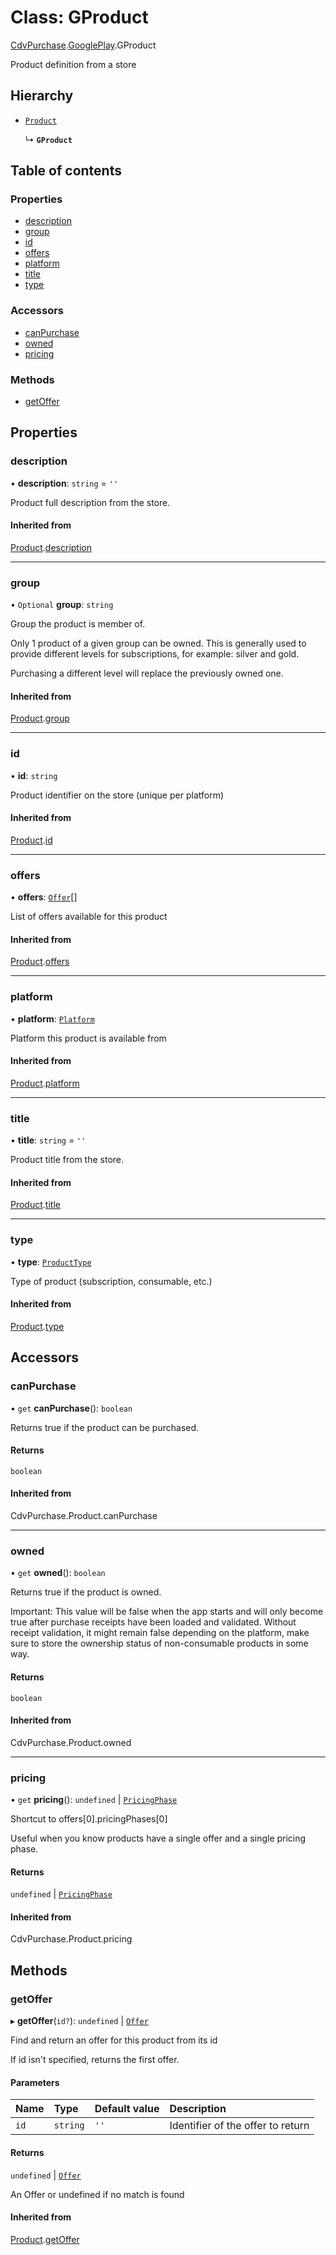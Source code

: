 # Class: GProduct

[CdvPurchase](../modules/CdvPurchase.md).[GooglePlay](../modules/CdvPurchase.GooglePlay.md).GProduct

Product definition from a store

## Hierarchy

- [`Product`](CdvPurchase.Product.md)

  ↳ **`GProduct`**

## Table of contents

### Properties

- [description](CdvPurchase.GooglePlay.GProduct.md#description)
- [group](CdvPurchase.GooglePlay.GProduct.md#group)
- [id](CdvPurchase.GooglePlay.GProduct.md#id)
- [offers](CdvPurchase.GooglePlay.GProduct.md#offers)
- [platform](CdvPurchase.GooglePlay.GProduct.md#platform)
- [title](CdvPurchase.GooglePlay.GProduct.md#title)
- [type](CdvPurchase.GooglePlay.GProduct.md#type)

### Accessors

- [canPurchase](CdvPurchase.GooglePlay.GProduct.md#canpurchase)
- [owned](CdvPurchase.GooglePlay.GProduct.md#owned)
- [pricing](CdvPurchase.GooglePlay.GProduct.md#pricing)

### Methods

- [getOffer](CdvPurchase.GooglePlay.GProduct.md#getoffer)

## Properties

### description

• **description**: `string` = `''`

Product full description from the store.

#### Inherited from

[Product](CdvPurchase.Product.md).[description](CdvPurchase.Product.md#description)

___

### group

• `Optional` **group**: `string`

Group the product is member of.

Only 1 product of a given group can be owned. This is generally used
to provide different levels for subscriptions, for example: silver
and gold.

Purchasing a different level will replace the previously owned one.

#### Inherited from

[Product](CdvPurchase.Product.md).[group](CdvPurchase.Product.md#group)

___

### id

• **id**: `string`

Product identifier on the store (unique per platform)

#### Inherited from

[Product](CdvPurchase.Product.md).[id](CdvPurchase.Product.md#id)

___

### offers

• **offers**: [`Offer`](CdvPurchase.Offer.md)[]

List of offers available for this product

#### Inherited from

[Product](CdvPurchase.Product.md).[offers](CdvPurchase.Product.md#offers)

___

### platform

• **platform**: [`Platform`](../enums/CdvPurchase.Platform.md)

Platform this product is available from

#### Inherited from

[Product](CdvPurchase.Product.md).[platform](CdvPurchase.Product.md#platform)

___

### title

• **title**: `string` = `''`

Product title from the store.

#### Inherited from

[Product](CdvPurchase.Product.md).[title](CdvPurchase.Product.md#title)

___

### type

• **type**: [`ProductType`](../enums/CdvPurchase.ProductType.md)

Type of product (subscription, consumable, etc.)

#### Inherited from

[Product](CdvPurchase.Product.md).[type](CdvPurchase.Product.md#type)

## Accessors

### canPurchase

• `get` **canPurchase**(): `boolean`

Returns true if the product can be purchased.

#### Returns

`boolean`

#### Inherited from

CdvPurchase.Product.canPurchase

___

### owned

• `get` **owned**(): `boolean`

Returns true if the product is owned.

Important: This value will be false when the app starts and will only become
true after purchase receipts have been loaded and validated. Without receipt validation,
it might remain false depending on the platform, make sure to store the ownership status
of non-consumable products in some way.

#### Returns

`boolean`

#### Inherited from

CdvPurchase.Product.owned

___

### pricing

• `get` **pricing**(): `undefined` \| [`PricingPhase`](../interfaces/CdvPurchase.PricingPhase.md)

Shortcut to offers[0].pricingPhases[0]

Useful when you know products have a single offer and a single pricing phase.

#### Returns

`undefined` \| [`PricingPhase`](../interfaces/CdvPurchase.PricingPhase.md)

#### Inherited from

CdvPurchase.Product.pricing

## Methods

### getOffer

▸ **getOffer**(`id?`): `undefined` \| [`Offer`](CdvPurchase.Offer.md)

Find and return an offer for this product from its id

If id isn't specified, returns the first offer.

#### Parameters

| Name | Type | Default value | Description |
| :------ | :------ | :------ | :------ |
| `id` | `string` | `''` | Identifier of the offer to return |

#### Returns

`undefined` \| [`Offer`](CdvPurchase.Offer.md)

An Offer or undefined if no match is found

#### Inherited from

[Product](CdvPurchase.Product.md).[getOffer](CdvPurchase.Product.md#getoffer)
